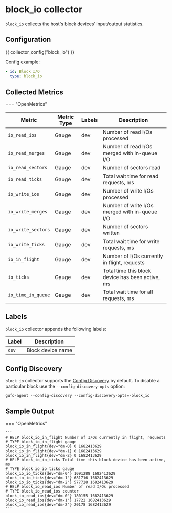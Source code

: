 # block_io collector

`block_io` collects the host's block devices' input/output statistics.

## Configuration

{{ collector_config("block_io") }}

Config example:

``` yaml
- id: Block I/O
  type: block_io
```

## Collected Metrics

=== "OpenMetrics"

  | Metric             | Metric Type | Labels | Description                                      |
  | ------------------ | ----------- | ------ | ------------------------------------------------ |
  | `io_read_ios`      | Gauge       | dev    | Number of read I/Os processed                    |
  | `io_read_merges`   | Gauge       | dev    | Number of read I/Os merged with in-queue I/O     |
  | `io_read_sectors`  | Gauge       | dev    | Number of sectors read                           |
  | `io_read_ticks`    | Gauge       | dev    | Total wait time for read requests, ms            |
  | `io_write_ios`     | Gauge       | dev    | Number of write I/Os processed                   |
  | `io_write_merges`  | Gauge       | dev    | Number of write I/Os merged with in-queue I/O    |
  | `io_write_sectors` | Gauge       | dev    | Number of sectors written                        |
  | `io_write_ticks`   | Gauge       | dev    | Total wait time for write requests, ms           |
  | `io_in_flight`     | Gauge       | dev    | Number of I/Os currently in flight, requests     |
  | `io_ticks`         | Gauge       | dev    | Total time this block device has been active, ms |
  | `io_time_in_queue` | Gauge       | dev    | Total wait time for all requests, ms             |

## Labels

`block_io` collector appends the following labels:

| Label | Description       |
| ----- | ----------------- |
| `dev` | Block device name |

## Config Discovery

`block_io` collector supports the [Config Discovery](../config_discovery.md) by default.
To disable a particular block use the `--config-discovery-opts` option:

``` shell
gufo-agent --config-discovery --config-discovery-opts=-block_io
```

## Sample Output

=== "OpenMetrics"

    ```
    # HELP block_io_in_flight Number of I/Os currently in flight, requests
    # TYPE block_io_in_flight gauge
    block_io_in_flight{dev="dm-0} 0 1682413629
    block_io_in_flight{dev="dm-1} 0 1682413629
    block_io_in_flight{dev="dm-2} 0 1682413629
    # HELP block_io_io_ticks Total time this block device has been active, ms
    # TYPE block_io_io_ticks gauge
    block_io_io_ticks{dev="dm-0"} 1091288 1682413629
    block_io_io_ticks{dev="dm-1"} 681716 1682413629
    block_io_io_ticks{dev="dm-2"} 577728 1682413629
    # HELP block_io_read_ios Number of read I/Os processed
    # TYPE block_io_read_ios counter
    block_io_read_ios{dev="dm-0"} 180155 1682413629
    block_io_read_ios{dev="dm-1"} 17722 1682413629
    block_io_read_ios{dev="dm-2"} 20178 1682413629
    ```